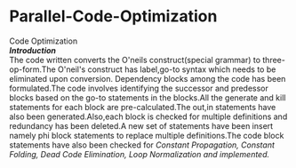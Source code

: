 # Parallel-Code-Optimization
Code Optimization
</br><i><b>Introduction</b></i></br>
The code written converts the O'neils construct(special grammar) to three-op-form.The O'neil's construct has label,go-to syntax which needs to be eliminated upon conversion.
Dependency blocks among the code has been formulated.The code involves identifying the successor and predessor blocks based on the go-to statements in the blocks.All the generate 
and kill statements for each block are pre-calculated.The out,in statements have also been generated.Also,each block is checked for multiple definitions and redundancy has been 
deleted.A new set of statements have been insert namely phi block statements to replace multiple definitions.The code block statements have also been checked for <i>Constant 
Propagation<i>,<i> Constant Folding</i>,<i> Dead Code Elimination</i>,<i> Loop Normalization </i> and implemented.
